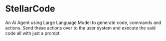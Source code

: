 # StellarCode
An Ai Agent using Large Language Model to generate code, commands and actions. Send these actions over to the user system and execute the said code all with just a prompt. 
